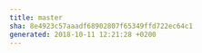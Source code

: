 ```yaml
---
title: master
sha: 8e4923c57aaadf68902807f65349ffd722ec64c1
generated: 2018-10-11 12:21:28 +0200
---
```

